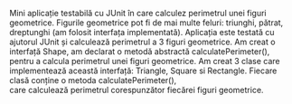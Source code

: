 Mini aplicație testabilă cu JUnit în care calculez perimetrul unei figuri geometrice.
Figurile geometrice pot fi de mai multe feluri: triunghi, pătrat, dreptunghi (am folosit interfața implementată).
Aplicația este testată cu ajutorul JUnit și calculează perimetrul a 3 figuri geometrice. Am creat o interfață Shape, 
am declarat o metodă abstractă calculatePerimeter(), pentru a calcula perimetrul unei figuri geometrice. 
Am creat 3 clase care implementează această interfață: Triangle, Square si Rectangle. Fiecare clasă conține o metoda calculatePerimeter(),  
care calculează perimetrul corespunzător fiecărei figuri geometrice.



